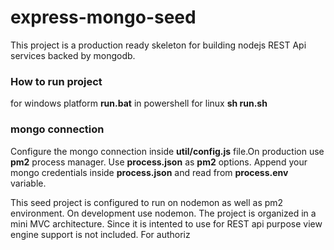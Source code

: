 # express-mongo-seed
This project is a  production ready skeleton for building nodejs REST Api services backed by mongodb.

### How to run project
for windows platform **run.bat** in powershell
for linux **sh run.sh**

### mongo connection
Configure the mongo connection inside **util/config.js** file.On production use **pm2** process manager. Use **process.json** as **pm2**  options. Append your mongo credentials inside **process.json** and read from **process.env** variable.

This seed project is configured to run on nodemon as well as pm2 environment. On development use nodemon.
The project is organized in a mini MVC architecture. Since it is intented to use for REST  api purpose view engine support is not included. For authoriz
